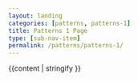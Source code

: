 ```yaml
---
layout: landing
categories: [patterns, patterns-1]
title: Patterns 1 Page
type: [sub-nav-item]
permalink: /patterns/patterns-1/
---
```

{{content | stringify }}